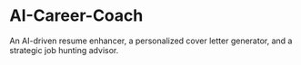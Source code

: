 # AI-Career-Coach
An AI-driven resume enhancer, a personalized cover letter generator, and a strategic job hunting advisor.
